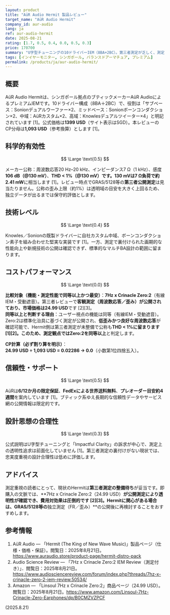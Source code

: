 ```yaml
---
layout: product
title: "AüR Audio Hermit 製品レビュー"
target_name: "AüR Audio Hermit"
company_id: aur-audio
lang: ja
ref: aur-audio-hermit
date: 2025-08-21
rating: [1.7, 0.5, 0.4, 0.0, 0.5, 0.3]
price: 170700
summary: "U字型チューニングの10ドライバーIEM（8BA+2BC）。第三者測定が乏しく、測定重視の横並び比較では激安帯に対しCPが極端に低いです"
tags: [インイヤーモニター, シンガポール, バランスドアーマチュア, プレミアム]
permalink: /products/ja/aur-audio-hermit/
---
```

## 概要

AüR Audio Hermitは、シンガポール拠点のブティックメーカーAüR AudioによるプレミアムIEMです。10ドライバー構成（8BA＋2BC）で、役割は「サブベース：Sonionデュアルウーファー×2、ミッドベース：Sonionボーンコンダクション×2、中域：AüRカスタム×2、高域：Knowlesデュアルツイーター×4」と明記されています [1]。公式価格は**1399 USD**（サイト表示はSGD）。本レビューのCP分母は**1,093 USD**（参考換算）とします [1]。

## 科学的有効性

$$ \Large \text{0.5} $$

メーカー公称：周波数応答20 Hz–20 kHz、インピーダンス7 Ω（1 kHz）、感度**106 dB（@130 mV）**、**THD < 1%（@130 mV）**です。130 mVは7 Ω負荷で約**2.41 mW**に相当します [1]。レビュー時点でGRAS/5128等の**第三者公開測定**は見当たりません。公称の歪み上限（約1%）は透明域の目安を大きく上回るため、独立データが出るまでは保守的評価とします。

## 技術レベル

$$ \Large \text{0.4} $$

Knowles／Sonionの既製ドライバーに自社カスタム中域、ボーンコンダクション素子を組み合わせた堅実な実装です [1]。一方、測定で裏付けられた画期的な性能向上や新規技術の公開は確認できず、標準的なマルチBA設計の範囲に留まります。

## コストパフォーマンス

$$ \Large \text{0.0} $$

**比較対象（機能・測定性能で同等以上かつ最安）**：**7Hz x Crinacle Zero:2**（有線IEM・受動遮音）。第三者レビューで**客観測定（周波数応答／歪み）**が公開されており、市場価格は**24.99 USD**です [2][3]。  
**同等以上と判断する理由**：ユーザー視点の機能は同等（有線IEM・受動遮音）。Zero:2は標準化治具に基づく測定が公開され、**低歪みかつ良好な周波数応答**が確認可能で、Hermit側は第三者測定が未整備で公称も**THD < 1%**に留まります [1][2]。このため、測定観点ではZero:2を**同等以上**と判定します。

**CP計算（必ず割り算を明示）**：  
**24.99 USD ÷ 1,093 USD = 0.02286 → 0.0**（小数第1位四捨五入）。

## 信頼性・サポート

$$ \Large \text{0.5} $$

AüRは**6/12か月の限定保証**、**FedExによる世界送料無料**、**プレオーダー目安約4週間**を案内しています [1]。ブティック系ゆえ長期的な信頼性データやサービス網の公開情報は限定的です。

## 設計思想の合理性

$$ \Large \text{0.3} $$

公式説明はU字型チューニングと「Impactful Clarity」の訴求が中心で、測定上の透明性追求は前面化していません [1]。第三者測定の裏付けがない現状では、忠実度重視の設計合理性は低めに評価します。

## アドバイス

測定重視の読者にとって、現状のHermitは**第三者測定の整備待ち**が妥当です。即購入の文脈では、**7Hz x Crinacle Zero:2（24.99 USD）**が公開測定により透明性が確認でき、**費用対効果は圧倒的**です [2][3]。Hermitに関心がある場合は、GRAS/5128等の**独立測定（FR／歪み）**の公開後に再検討することをおすすめします。

## 参考情報

1. AüR Audio — 「Hermit (The King of New Wave Music)」製品ページ（仕様・価格・保証）。閲覧日：2025年8月21日。https://www.auraudio.store/product-page/hermit-distro-pack  
2. Audio Science Review — 「7Hz x Crinacle Zero:2 IEM Review（測定付き）」．閲覧日：2025年8月21日。https://www.audiosciencereview.com/forum/index.php?threads/7hz-x-crinacle-zero-2-iem-review.50534/  
3. Amazon — 「Linsoul 7Hz x Crinacle Zero:2」商品ページ（24.99 USD）。閲覧日：2025年8月21日。https://www.amazon.com/Linsoul-7Hz-Crinacle-Zero-Earphones/dp/B0CMZVZPCF  

(2025.8.21)

